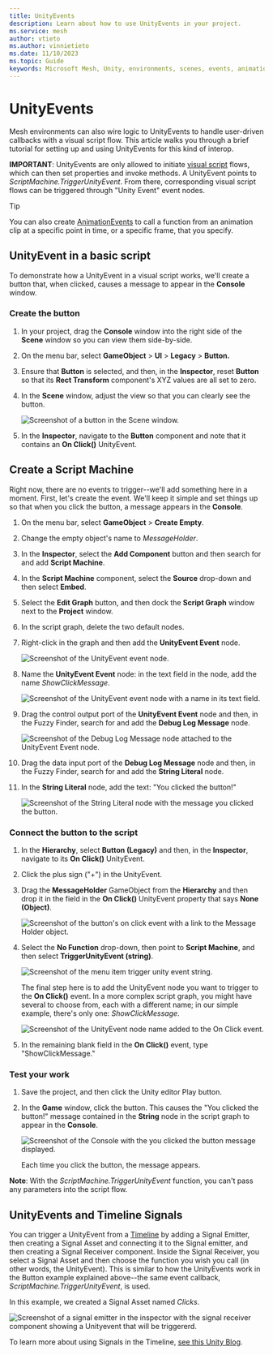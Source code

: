 ```yaml
---
title: UnityEvents
description: Learn about how to use UnityEvents in your project.
ms.service: mesh
author: vtieto
ms.author: vinnietieto
ms.date: 11/10/2023
ms.topic: Guide
keywords: Microsoft Mesh, Unity, environments, scenes, events, animations, timelines, unityevents, animationevents, scripting, script graph, science building
---
```


# UnityEvents

Mesh environments can also wire logic to UnityEvents to handle user-driven callbacks with a visual script flow. This article walks you through a brief tutorial for setting up and using UnityEvents for this kind of interop.

**IMPORTANT**: UnityEvents are only allowed to initiate [visual script](visual-scripting/visual-scripting-overview.md) flows, which can then set properties and invoke methods. A UnityEvent points to *ScriptMachine.TriggerUnityEvent*. From there, corresponding visual script flows can be triggered through "Unity Event" event nodes.

> [!TIP]
> You can also create [AnimationEvents](./animationevents.md) to call a function from an animation clip at a specific point in time, or a specific frame, that you specify.

## UnityEvent in a basic script

To demonstrate how a UnityEvent in a visual script works, we'll create a button that, when clicked, causes a message to appear in the **Console** window.

### Create the button

1. In your project, drag the **Console** window into the right side of the **Scene** window so you can view them side-by-side.
1. On the menu bar, select **GameObject** > **UI** > **Legacy** > **Button.**
1. Ensure that **Button** is selected, and then, in the **Inspector**, reset **Button** so that its **Rect Transform** component's XYZ values are all set to zero.
1. In the **Scene** window, adjust the view so that you can clearly see the button.

    ![Screenshot of a button in the Scene window.](../../media/enhance-your-environment/unityevents/001-button.png)

1. In the **Inspector**, navigate to the **Button** component and note that it contains an **On Click()** UnityEvent. 

## Create a Script Machine

Right now, there are no events to trigger--we'll add something here in a moment. First, let's create the event. We'll keep it simple and set things up so that when you click the button, a message appears in the **Console**.

1. On the menu bar, select **GameObject** > **Create Empty**.
1. Change the empty object's name to *MessageHolder*.
1. In the **Inspector**, select the **Add Component** button and then search for and add **Script Machine**.
1. In the **Script Machine** component, select the **Source** drop-down and then select **Embed**.
1. Select the **Edit Graph** button, and then dock the **Script Graph** window next to the **Project** window.
1. In the script graph, delete the two default nodes.
1. Right-click in the graph and then add the **UnityEvent Event** node.

    ![Screenshot of the UnityEvent event node.](../../media/enhance-your-environment/unityevents/002-unityevent-event.png)

1. Name the **UnityEvent Event** node: in the text field in the node, add the name *ShowClickMessage*.

    ![Screenshot of the UnityEvent event node with a name in its text field.](../../media/enhance-your-environment/unityevents/005-unityevent-event-node-with-name.png)

1. Drag the control output port of the **UnityEvent Event** node and then, in the Fuzzy Finder, search for and add the **Debug Log Message** node.

    ![Screenshot of the Debug Log Message node attached to the UnityEvent Event node.](../../media/enhance-your-environment/unityevents/003-debug-log-node.png)

1. Drag the data input port of the **Debug Log Message** node and then, in the Fuzzy Finder, search for and add the **String Literal** node.
1. In the **String Literal** node, add the text: "You clicked the button!"

    ![Screenshot of the String Literal node with the message you clicked the button.](../../media/enhance-your-environment/unityevents/006-string-node-with-message.png)

### Connect the button to the script

1. In the **Hierarchy**, select **Button (Legacy)** and then, in the **Inspector**, navigate to its **On Click()** UnityEvent.
1. Click the plus sign ("+") in the UnityEvent.
1. Drag the **MessageHolder** GameObject from the **Hierarchy** and then drop it in the field in the **On Click()** UnityEvent property that says **None (Object)**.

    ![Screenshot of the button's on click event with a link to the Message Holder object.](../../media/enhance-your-environment/unityevents/007-messageholder-in-onclick-event.png)

1. Select the **No Function** drop-down, then point to **Script Machine**, and then select **TriggerUnityEvent (string)**.

    ![Screenshot of the menu item trigger unity event string.](../../media/enhance-your-environment/unityevents/008-trigger-unity-event-string.png)

    The final step here is to add the UnityEvent node you want to trigger to the **On Click()** event. In a more complex script graph, you might have several to choose from, each with a different name; in our simple example, there's only one: *ShowClickMessage*.

    ![Screenshot of the UnityEvent node name added to the On Click event.](../../media/enhance-your-environment/unityevents/009-add-node-name-to-onclick.png)

1. In the remaining blank field in the **On Click()** event, type "ShowClickMessage."

### Test your work

1. Save the project, and then click the Unity editor Play button.
1. In the **Game** window, click the button. This causes the "You clicked the button!" message contained in the **String** node in the script graph to appear in the **Console**.

    ![Screenshot of the Console with the you clicked the button message displayed.](../../media/enhance-your-environment/unityevents/010-message-appears-in-console.png)

    Each time you click the button, the message appears.

**Note**: With the *ScriptMachine.TriggerUnityEvent* function, you can't pass any parameters into the script flow.

## UnityEvents and Timeline Signals

You can trigger a UnityEvent from a [Timeline](../enhance-your-environment/multi-room-sync.md) by adding a Signal Emitter, then creating a Signal Asset and connecting it to the Signal emitter, and then creating a Signal Receiver component. Inside the Signal Receiver, you select a Signal Asset and then choose the function you wish you call (in other words, the UnityEvent). This is similar to how the UnityEvents work in the Button example explained above--the same event callback, *ScriptMachine.TriggerUnityEvent*, is used.

In this example, we created a Signal Asset named *Clicks*.

![Screenshot of a signal emitter in the inspector with the signal receiver component showing a Unityevent that will be triggererd.](../../media/enhance-your-environment/unityevents/011-signal-emitter.png)

To learn more about using Signals in the Timeline, [see this Unity Blog](https://blog.unity.com/engine-platform/how-to-use-timeline-signals).
